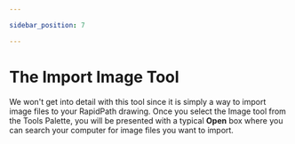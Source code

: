 ```yaml
---

sidebar_position: 7

---
```

# The Import Image Tool

We won't get into detail with this tool since it is simply a way to import image files to your RapidPath drawing. Once you select the Image tool from the Tools Palette, you will be presented with a typical **Open** box where you can search your computer for image files you want to import.

